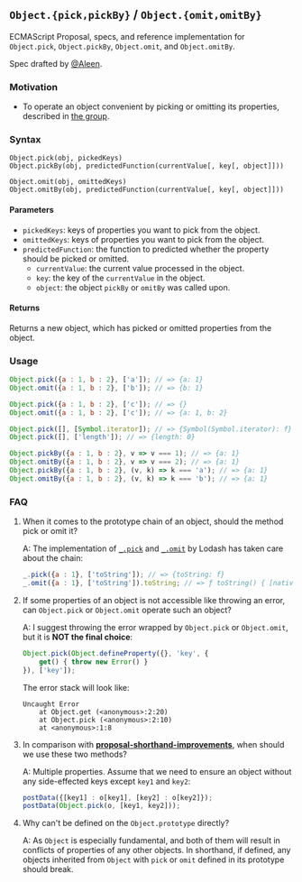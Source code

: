 ## `Object.{pick,pickBy}` / `Object.{omit,omitBy}`

ECMAScript Proposal, specs, and reference implementation for `Object.pick`, `Object.pickBy`, `Object.omit`, and `Object.omitBy`.

Spec drafted by [@Aleen](https://github.com/aleen42).

### Motivation

- To operate an object convenient by picking or omitting its properties, described in [the group](https://es.discourse.group/t/object-prototype-pick-object-prototype-omit/515).

### Syntax

```
Object.pick(obj, pickedKeys)
Object.pickBy(obj, predictedFunction(currentValue[, key[, object]]))

Object.omit(obj, omittedKeys)
Object.omitBy(obj, predictedFunction(currentValue[, key[, object]]))
```

#### Parameters

- `pickedKeys`: keys of properties you want to pick from the object.
- `omittedKeys`: keys of properties you want to pick from the object.
- `predictedFunction`: the function to predicted whether the property should be picked or omitted.
  - `currentValue`: the current value processed in the object.
  - `key`: the key of the `currentValue` in the object.
  - `object`: the object `pickBy` or `omitBy` was called upon.

#### Returns

Returns a new object, which has picked or omitted properties from the object.

### Usage

```js
Object.pick({a : 1, b : 2}, ['a']); // => {a: 1}
Object.omit({a : 1, b : 2}, ['b']); // => {b: 1}

Object.pick({a : 1, b : 2}, ['c']); // => {}
Object.omit({a : 1, b : 2}, ['c']); // => {a: 1, b: 2}

Object.pick([], [Symbol.iterator]); // => {Symbol(Symbol.iterator): f}
Object.pick([], ['length']); // => {length: 0}

Object.pickBy({a : 1, b : 2}, v => v === 1); // => {a: 1}
Object.omitBy({a : 1, b : 2}, v => v === 2); // => {a: 1}
Object.pickBy({a : 1, b : 2}, (v, k) => k === 'a'); // => {a: 1}
Object.omitBy({a : 1, b : 2}, (v, k) => k === 'b'); // => {a: 1}
```

### FAQ

1. When it comes to the prototype chain of an object, should the method pick or omit it?

    A: The implementation of [`_.pick`](https://lodash.com/docs/4.17.15#pick) and [`_.omit`](https://lodash.com/docs/4.17.15#omit) by Lodash has taken care about the chain:

    ```js
    _.pick({a : 1}, ['toString']); // => {toString: f}
    _.omit({a : 1}, ['toString']).toString; // => ƒ toString() { [native code] }
    ```
2. If some properties of an object is not accessible like throwing an error, can `Object.pick` or `Object.omit` operate such an object?

    A: I suggest throwing the error wrapped by `Object.pick` or `Object.omit`, but it is **NOT the final choice**:

    ```js
    Object.pick(Object.defineProperty({}, 'key', {
	    get() { throw new Error() }
    }), ['key']);
    ```

    The error stack will look like:

    ```
    Uncaught Error
        at Object.get (<anonymous>:2:20)
        at Object.pick (<anonymous>:2:10)
        at <anonymous>:1:8 
    ```

3. In comparison with [**proposal-shorthand-improvements**](https://github.com/rbuckton/proposal-shorthand-improvements), when should we use these two methods?

    A: Multiple properties. Assume that we need to ensure an object without any side-effected keys except `key1` and `key2`:

    ```js
    postData({[key1] : o[key1], [key2] : o[key2]});
    postData(Object.pick(o, [key1, key2])); 
    ```

4. Why can't be defined on the `Object.prototype` directly?

    A: As `Object` is especially fundamental, and both of them will result in conflicts of properties of any other objects. In shorthand, if defined, any objects inherited from `Object` with `pick` or `omit` defined in its prototype should break.

